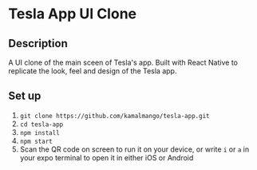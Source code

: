 # Tesla App UI Clone

## Description

A UI clone of the main sceen of Tesla's app. Built with React Native to replicate the look, feel and design of the Tesla app.

## Set up

1. `git clone https://github.com/kamalmango/tesla-app.git`
2. `cd tesla-app`
3. `npm install`
4. `npm start`
5. Scan the QR code on screen to run it on your device, or write `i` or `a` in your expo terminal to open it in either iOS or Android
